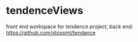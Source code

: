 # tendenceViews
front end workspace for tendence project, back end: https://github.com/stossmt/tendance
